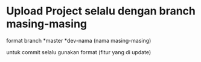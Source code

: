 # Upload Project selalu dengan branch masing-masing
format branch 
*master
*dev-nama (nama masing-masing)

untuk commit selalu gunakan format 
(fitur yang di update)

